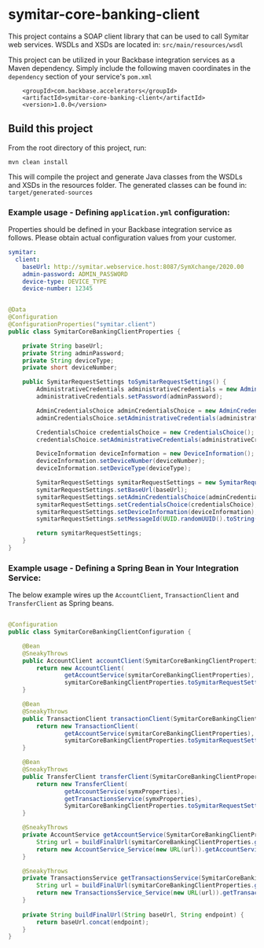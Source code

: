 # symitar-core-banking-client

This project contains a SOAP client library that can be used to call Symitar web services. WSDLs and XSDs are located
in: `src/main/resources/wsdl`

This project can be utilized in your Backbase integration services as a Maven dependency. Simply include the following
maven coordinates in the `dependency` section of your service's `pom.xml`

```aidl
    <groupId>com.backbase.accelerators</groupId>
    <artifactId>symitar-core-banking-client</artifactId>
    <version>1.0.0</version>
```

## Build this project

From the root directory of this project, run:

```mvn clean install```

This will compile the project and generate Java classes from the WSDLs and XSDs in the resources folder. The generated
classes can be found in: `target/generated-sources`

### Example usage - Defining `application.yml` configuration:

Properties should be defined in your Backbase integration service as follows. Please obtain actual configuration values
from your customer.

```yaml
symitar:
  client:
    baseUrl: http://symitar.webservice.host:8087/SymXchange/2020.00
    admin-password: ADMIN_PASSWORD
    device-type: DEVICE_TYPE
    device-number: 12345
```

```java

@Data
@Configuration
@ConfigurationProperties("symitar.client")
public class SymitarCoreBankingClientProperties {

    private String baseUrl;
    private String adminPassword;
    private String deviceType;
    private short deviceNumber;

    public SymitarRequestSettings toSymitarRequestSettings() {
        AdministrativeCredentials administrativeCredentials = new AdministrativeCredentials();
        administrativeCredentials.setPassword(adminPassword);

        AdminCredentialsChoice adminCredentialsChoice = new AdminCredentialsChoice();
        adminCredentialsChoice.setAdministrativeCredentials(administrativeCredentials);

        CredentialsChoice credentialsChoice = new CredentialsChoice();
        credentialsChoice.setAdministrativeCredentials(administrativeCredentials);

        DeviceInformation deviceInformation = new DeviceInformation();
        deviceInformation.setDeviceNumber(deviceNumber);
        deviceInformation.setDeviceType(deviceType);

        SymitarRequestSettings symitarRequestSettings = new SymitarRequestSettings();
        symitarRequestSettings.setBaseUrl(baseUrl);
        symitarRequestSettings.setAdminCredentialsChoice(adminCredentialsChoice);
        symitarRequestSettings.setCredentialsChoice(credentialsChoice);
        symitarRequestSettings.setDeviceInformation(deviceInformation);
        symitarRequestSettings.setMessageId(UUID.randomUUID().toString());

        return symitarRequestSettings;
    }
}
```

### Example usage - Defining a Spring Bean in Your Integration Service:

The below example wires up the `AccountClient`, `TransactionClient` and `TransferClient` as Spring beans.

```java

@Configuration
public class SymitarCoreBankingClientConfiguration {

    @Bean
    @SneakyThrows
    public AccountClient accountClient(SymitarCoreBankingClientProperties symitarCoreBankingClientProperties) {
        return new AccountClient(
                getAccountService(symitarCoreBankingClientProperties),
                symitarCoreBankingClientProperties.toSymitarRequestSettings());
    }

    @Bean
    @SneakyThrows
    public TransactionClient transactionClient(SymitarCoreBankingClientProperties symitarCoreBankingClientProperties) {
        return new TransactionClient(
                getAccountService(symitarCoreBankingClientProperties),
                symitarCoreBankingClientProperties.toSymitarRequestSettings());
    }

    @Bean
    @SneakyThrows
    public TransferClient transferClient(SymitarCoreBankingClientProperties symitarCoreBankingClientProperties) {
        return new TransferClient(
                getAccountService(symxProperties),
                getTransactionsService(symxProperties),
                SymitarCoreBankingClientProperties.toSymitarRequestSettings());
    }

    @SneakyThrows
    private AccountService getAccountService(SymitarCoreBankingClientProperties symitarCoreBankingClientProperties) {
        String url = buildFinalUrl(symitarCoreBankingClientProperties.getBaseUrl(), Endpoints.ACCOUNT_ENDPOINT);
        return new AccountService_Service(new URL(url)).getAccountServicePort();
    }

    @SneakyThrows
    private TransactionsService getTransactionsService(SymitarCoreBankingClientProperties symitarCoreBankingClientProperties) {
        String url = buildFinalUrl(symitarCoreBankingClientProperties.getBaseUrl(), Endpoints.TRANSACTIONS_ENDPOINT);
        return new TransactionsService_Service(new URL(url)).getTransactionsServicePort();
    }
    
    private String buildFinalUrl(String baseUrl, String endpoint) {
        return baseUrl.concat(endpoint);
    }
}
```